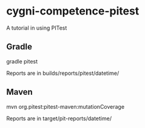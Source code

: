 # cygni-competence-pitest
A tutorial in using PITest


## Gradle
gradle pitest

Reports are in builds/reports/pitest/datetime/

## Maven
mvn org.pitest:pitest-maven:mutationCoverage

Reports are in target/pit-reports/datetime/